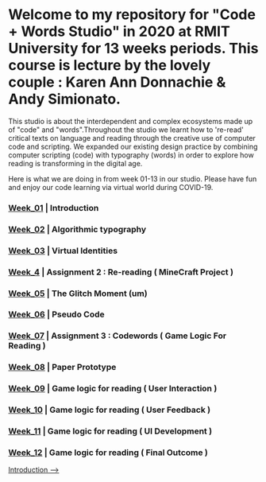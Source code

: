 # Welcome to my repository for "Code + Words Studio" in 2020 at RMIT University for 13 weeks periods. This course is lecture by the lovely couple : Karen Ann Donnachie & Andy Simionato.

This studio is about the interdependent and complex ecosystems made up of "code" and "words".Throughout the studio we learnt how to 're-read' critical texts on language and reading through the creative use of computer code and scripting. We expanded our existing design practice by combining computer scripting (code) with typography (words) in order to explore how reading is transforming in the digital age.

Here is what we are doing in from week 01-13 in our studio. Please have fun and enjoy our code learning via virtual world during COVID-19.

### <a href='https://ptpeem.github.io/EdmCodeWorld/Week_01/'>Week_01</a>  |  Introduction
### <a href='https://ptpeem.github.io/EdmCodeWorld/Week_02/'>Week_02</a>  |  Algorithmic typography
### <a href='https://github.com/ptpeem/EdmCodeWorld/tree/master/Week_03'>Week_03</a>  |  Virtual Identities
### <a href='https://github.com/ptpeem/EdmCodeWorld/tree/master/Week_4'>Week_4</a>    |  Assignment 2 : Re-reading ( MineCraft Project )
### <a href='https://github.com/ptpeem/EdmCodeWorld/tree/master/Week_05'>Week_05</a>  |  The Glitch Moment (um)
### <a href='https://github.com/ptpeem/EdmCodeWorld/tree/master/Week_06'>Week_06</a>  |  Pseudo Code
### <a href='https://github.com/ptpeem/EdmCodeWorld/tree/master/Week_07'>Week_07</a>  |  Assignment 3 : Codewords ( Game Logic For Reading )
### <a href='https://github.com/ptpeem/EdmCodeWorld/tree/master/Week_08'>Week_08</a>  |  Paper Prototype
### <a href='https://github.com/ptpeem/EdmCodeWorld/tree/master/Week_09'>Week_09</a>  |  Game logic for reading ( User Interaction ) 
### <a href='https://github.com/ptpeem/EdmCodeWorld/tree/master/Week_10'>Week_10</a>  |  Game logic for reading ( User Feedback ) 
### <a href='https://github.com/ptpeem/EdmCodeWorld/tree/master/Week_11'>Week_11</a>  |  Game logic for reading ( UI Development )
### <a href='https://github.com/ptpeem/EdmCodeWorld/tree/master/Week_12'>Week_12</a>  |  Game logic for reading ( Final Outcome )

<a href='https://github.com/ptpeem/EdmCodeWorld/tree/master/Week_01/'>Introduction --></a>
